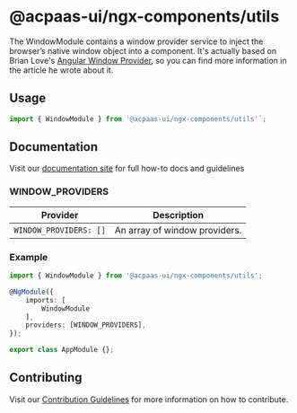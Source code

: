 # @acpaas-ui/ngx-components/utils

The WindowModule contains a window provider service to inject the browser’s native window object into a component.
It's actually based on Brian Love's [Angular Window Provider](https://brianflove.com/2018/01/11/angular-window-provider), so you can find more information in the article he wrote about it.

## Usage

```typescript
import { WindowModule } from '@acpaas-ui/ngx-components/utils'`;
```

## Documentation

Visit our [documentation site](https://acpaas-ui.digipolis.be/) for full how-to docs and guidelines

### WINDOW_PROVIDERS

| Provider         | Description |
| -----------    | -------------------------- |
| `WINDOW_PROVIDERS: []` | An array of window providers. |

### Example

```typescript
import { WindowModule } from '@acpaas-ui/ngx-components/utils';

@NgModule({
    imports: [
        WindowModule
    ],
    providers: [WINDOW_PROVIDERS],
});

export class AppModule {};
```

## Contributing

Visit our [Contribution Guidelines](../../../../../CONTRIBUTING.md) for more information on how to contribute.
